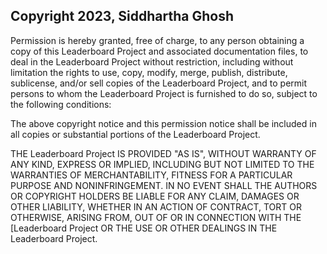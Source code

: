 ## Copyright 2023, Siddhartha Ghosh


Permission is hereby granted, free of charge, to any person obtaining a copy of this Leaderboard Project and associated documentation files, to deal in the Leaderboard Project without restriction, including without limitation the rights to use, copy, modify, merge, publish, distribute, sublicense, and/or sell copies of the Leaderboard Project, and to permit persons to whom the Leaderboard Project is furnished to do so, subject to the following conditions:

The above copyright notice and this permission notice shall be included in all copies or substantial portions of the Leaderboard Project.

THE Leaderboard Project IS PROVIDED "AS IS", WITHOUT WARRANTY OF ANY KIND, EXPRESS OR IMPLIED, INCLUDING BUT NOT LIMITED TO THE WARRANTIES OF MERCHANTABILITY, FITNESS FOR A PARTICULAR PURPOSE AND NONINFRINGEMENT. IN NO EVENT SHALL THE AUTHORS OR COPYRIGHT HOLDERS BE LIABLE FOR ANY CLAIM, DAMAGES OR OTHER LIABILITY, WHETHER IN AN ACTION OF CONTRACT, TORT OR OTHERWISE, ARISING FROM, OUT OF OR IN CONNECTION WITH THE [Leaderboard Project OR THE USE OR OTHER DEALINGS IN THE Leaderboard Project.